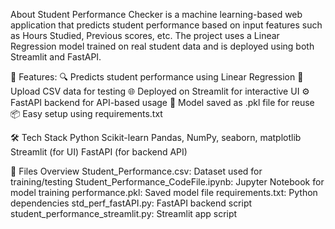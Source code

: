 About
Student Performance Checker is a machine learning-based web application that predicts student performance based on input features such as Hours Studied, 
Previous scores, etc. The project uses a Linear Regression model trained on real student data and is deployed using both Streamlit and FastAPI.

🚀 Features:
🔍 Predicts student performance using Linear Regression
📁 Upload CSV data for testing
🌐 Deployed on Streamlit for interactive UI
⚙️ FastAPI backend for API-based usage
💾 Model saved as .pkl file for reuse
📦 Easy setup using requirements.txt

🛠️ Tech Stack
Python
Scikit-learn
Pandas, NumPy, seaborn, matplotlib
Streamlit (for UI)
FastAPI (for backend API)

📂 Files Overview
Student_Performance.csv: 	Dataset used for training/testing
Student_Performance_CodeFile.ipynb:	Jupyter Notebook for model training
performance.pkl:	Saved model file
requirements.txt:	Python dependencies
std_perf_fastAPI.py:	FastAPI backend script
student_performance_streamlit.py:	Streamlit app script

